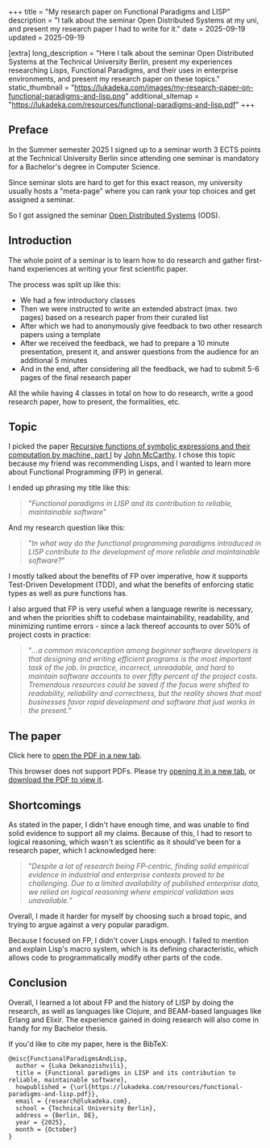 +++
title = "My research paper on Functional Paradigms and LISP"
description = "I talk about the seminar Open Distributed Systems at my uni, and present my research paper I had to write for it."
date = 2025-09-19
updated = 2025-09-19

[extra]
long_description = "Here I talk about the seminar Open Distributed Systems at the Technical University Berlin, present my experiences researching Lisps, Functional Paradigms, and their uses in enterprise environments, and present my research paper on these topics."
static_thumbnail = "https://lukadeka.com/images/my-research-paper-on-functional-paradigms-and-lisp.png"
additional_sitemap = "https://lukadeka.com/resources/functional-paradigms-and-lisp.pdf"
+++

## Preface

In the Summer semester 2025 I signed up to a seminar worth 3 ECTS points at the Technical University Berlin since attending one seminar is mandatory for a Bachelor's degree in Computer Science.

Since seminar slots are hard to get for this exact reason, my university usually hosts a "meta-page" where you can rank your top choices and get assigned a seminar.

So I got assigned the seminar [Open Distributed Systems](https://moseskonto.tu-berlin.de/moses/modultransfersystem/bolognamodule/beschreibung/anzeigen.html?number=40996&version=1) (ODS).

## Introduction

The whole point of a seminar is to learn how to do research and gather first-hand experiences at writing your first scientific paper.

The process was split up like this:

* We had a few introductory classes
* Then we were instructed to write an extended abstract (max. two pages) based on a research paper from their curated list
* After which we had to anonymously give feedback to two other research papers using a template
* After we received the feedback, we had to prepare a 10 minute presentation, present it, and answer questions from the audience for an additional 5 minutes
* And in the end, after considering all the feedback, we had to submit 5-6 pages of the final research paper

All the while having 4 classes in total on how to do research, write a good research paper, how to present, the formalities, etc.

## Topic

I picked the paper [Recursive functions of symbolic expressions and their computation by machine, part I](https://www-formal.stanford.edu/jmc/recursive.pdf) by [John McCarthy](https://en.wikipedia.org/wiki/John_McCarthy_(computer_scientist)). I chose this topic because my friend was recommending Lisps, and I wanted to learn more about Functional Programming (FP) in general.

I ended up phrasing my title like this:
> "*Functional paradigms in LISP and its contribution to reliable, maintainable software*"

And my research question like this:
> "*In what way do the functional programming paradigms introduced in LISP contribute to the development of more reliable and maintainable software?*"

I mostly talked about the benefits of FP over imperative, how it supports Test-Driven Development (TDD), and what the benefits of enforcing static types as well as pure functions has.

I also argued that FP is very useful when a language rewrite is necessary, and when the priorities shift to codebase maintainability, readability, and minimizing runtime errors - since a lack thereof accounts to over 50% of project costs in practice:
> "*...a common misconception among beginner software developers is that designing and writing efficient programs is the most important task of the job. In practice, incorrect, unreadable, and hard to maintain software accounts to over fifty percent of the project costs. Tremendous resources could be saved if the focus were shifted to readability, reliability and correctness, but the reality shows that most businesses favor rapid development and software that just works in the present.*"

## The paper

Click here to <a target="_blank" rel="noopener noreferrer dofollow" href="/resources/functional-paradigms-and-lisp.pdf">open the PDF in a new tab</a>.

<object data="/resources/functional-paradigms-and-lisp.pdf" type="application/pdf" aria-label="My research paper 'Functional paradigms in LISP and its contributions to reliable, maintainable software'" width="100%" height="700px" allow="fullscreen">
  <p>This browser does not support PDFs. Please try <a target="_blank" rel="noopener noreferrer dofollow" href="/resources/functional-paradigms-and-lisp.pdf">opening it in a new tab</a>, or <a href="/resources/functional-paradigms-and-lisp.pdf" download="Functional paradigms and LISP.pdf">download the PDF to view it</a>.</p>
</object>

## Shortcomings

As stated in the paper, I didn't have enough time, and was unable to find solid evidence to support all my claims. Because of this, I had to resort to logical reasoning, which wasn't as scientific as it should've been for a research paper, which I acknowledged here:
> "*Despite a lot of research being FP-centric, finding solid empirical evidence in industrial and enterprise contexts proved to be challenging. Due to a limited availability of published enterprise data, we relied on logical reasoning where empirical validation was unavailable.*"

Overall, I made it harder for myself by choosing such a broad topic, and trying to argue against a very popular paradigm.

Because I focused on FP, I didn't cover Lisps enough. I failed to mention and explain Lisp's macro system, which is its defining characteristic, which allows code to programmatically modify other parts of the code.

## Conclusion

Overall, I learned a lot about FP and the history of LISP by doing the research, as well as languages like Clojure, and BEAM-based languages like Erlang and Elixir. The experience gained in doing research will also come in handy for my Bachelor thesis.

If you'd like to cite my paper, here is the BibTeX:

```bib, copy
@misc{FunctionalParadigmsAndLisp,
  author = {Luka Dekanozishvili},
  title = {Functional paradigms in LISP and its contribution to reliable, maintainable software},
  howpublished = {\url{https://lukadeka.com/resources/functional-paradigms-and-lisp.pdf}},
  email = {research@lukadeka.com},
  school = {Technical University Berlin},
  address = {Berlin, DE},
  year = {2025},
  month = {October}
}
```


